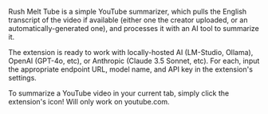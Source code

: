Rush Melt Tube is a simple YouTube summarizer, which pulls the English transcript of the video if available (either one the creator uploaded, or an automatically-generated one), and processes it with an AI tool to summarize it.

The extension is ready to work with locally-hosted AI (LM-Studio, Ollama), OpenAI (GPT-4o, etc), or Anthropic (Claude 3.5 Sonnet, etc). For each, input the appropriate endpoint URL, model name, and API key in the extension's settings.

To summarize a YouTube video in your current tab, simply click the extension's icon! Will only work on youtube.com.
